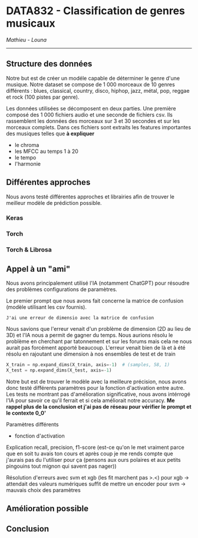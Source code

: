 # DATA832 - Classification de genres musicaux

_Mathieu - Louna_

-------------------------------------------

## Structure des données

Notre but est de créer un modéle capable de déterminer le genre d'une musique. Notre dataset se compose de 1 000 morceaux de 10 genres différents : blues, classical, country, disco, hiphop, jazz, métal, pop, reggae et rock (100 pistes par genre).

Les données utilisées se décomposent en deux parties. Une première composé des 1 000 fichiers audio et une seconde de fichiers csv. Ils rassemblent les données des morceaux sur 3 et 30 secondes et sur les morceaux complets. Dans ces fichiers sont extraits les features importantes des musiques telles que **à expliquer**
- le chroma
- les MFCC au temps 1 à 20
- le tempo
- l'harmonie


## Différentes approches

Nous avons testé différentes approches et librairies afin de trouver le meilleur modèle de prédiction possible.

### Keras

### Torch

### Torch & Librosa

## Appel à un "ami"

Nous avons principalement utilisé l'IA (notamment ChatGPT) pour résoudre des problèmes configurations de paramètres.

Le premier prompt que nous avons fait concerne la matrice de confusion (modèle utilisant les csv fournis).
```prompt
J'ai une erreur de dimensio avec la matrice de confusion
```
Nous savions que l'erreur venait d'un problème de dimension (2D au lieu de 3D) et l'IA nous a permit de gagner du temps. Nous aurions résolu le problème en cherchant par tatonnement et sur les forums mais cela ne nous aurait pas forcément apporté beaucoup. L'erreur venait bien de là et à été résolu en rajoutant une dimension à nos ensembles de test et de train
```python
X_train = np.expand_dims(X_train, axis=-1)  # (samples, 58, 1)
X_test = np.expand_dims(X_test, axis=-1)
```

Notre but est de trouver le modèle avec la meilleure précision, nous avons donc testé différents paramètres pour la fonction d'activation entre autre. Les tests ne montrant pas d'amélioration significative, nous avons intérrogé l'IA pour savoir ce qu'il ferrait et si cela améliorait notre accuracy.
**Me rappel plus de la conclusion et j'ai pas de réseau pour vérifier le prompt et le contexte 0_0'**


Paramètres différents 
- fonction d'activation
  
Explication recall, precision, f1-score (est-ce qu'on le met vraiment parce que en soit tu avais ton cours et après coup je me rends compte que j'aurais pas du l'utiliser pour ça (pensons aux ours polaires et aux petits pingouins tout mignon qui savent pas nager))


Résolution d'erreurs avec svm et xgb (les fit marchent pas >.<)
pour xgb -> attendait des valeurs numériques suffit de mettre un encoder
pour svm -> mauvais choix des paramètres



## Amélioration possible

## Conclusion